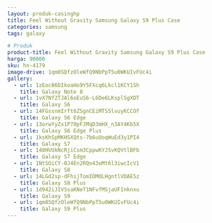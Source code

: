 ```yaml
---
layout: produk-casinghp
title: Feel Without Gravity Samsung Galaxy S9 Plus Case
categories: samsung
tags: galaxy

# Produk
product-title: Feel Without Gravity Samsung Galaxy S9 Plus Case
harga: 90000
sku: hn-4179
image-drive: 1qm8SQfzOleWfQ9NbPpT5u0WKUIvFUc4i
gallery:
  - url: 1zEoc06DIkoaHo9Y5FXcq6Lkcl1KCY1Sh
    title: Galaxy Note 8
  - url: 1vX7Nf2TJAl6oEuS6-L6De6LKsplSgXDT
    title: Galaxy S6
  - url: 14FGssnmIrft6ZSgnCEiMTS5lvuyKCCOf
    title: Galaxy S6 Edge
  - url: 13orwYyZx1P70pFJMqD3mHX_n3AY4Kb5X
    title: Galaxy S6 Edge Plus
  - url: 1ksKhSpMKHSXQts-7b6uUoqWuEd3y1PI4
    title: Galaxy S7
  - url: 148HVUkNcRjiCsm3CppwKYJSvKQVtlBFb
    title: Galaxy S7 Edge
  - url: 1NtSOiCY-0J4En2RQo43oMt6l3iwcIcV1
    title: Galaxy S8
  - url: 14LGd2sp-dFhijTomIOMOLHgntlVDAE5z
    title: Galaxy S8 Plus
  - url: 1d942iJIVSsaKNeT1NFvfMSjaUFInknxu
    title: Galaxy S9
  - url: 1qm8SQfzOleWfQ9NbPpT5u0WKUIvFUc4i
    title: Galaxy S9 Plus
---
```

